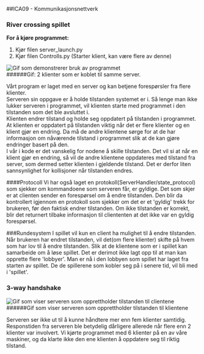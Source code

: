 ##ICA09 - Kommunikasjonsnettverk</br>
### River crossing spillet

**For å kjøre programmet: </br>**
1. Kjør filen server_launch.py
1. Kjør filen Controlls.py (Starter klient, kan være flere av denne)

![Gif som demonstrerer bruk av programmet](https://i.gyazo.com/cd7066d9f10e0443f774723437c44a11.gif "Bilde av 2 klienter koblet til samme server")</br>
######Gif: 2 klienter som er koblet til samme server. 

Vårt program er laget med en server og kan betjene forespørsler fra flere klienter.</br>
Serveren sin oppgave er å holde tilstanden systemet er i. Så lenge man ikke lukker serveren i programmet, vil klienten starte med programmet i den tilstanden som det ble avsluttet i.</br> Klienten endrer tilstand og holde seg oppdatert på tilstanden i programmet. At klienten er oppdatert på tilstanden viktig når det er flere klienter og en klient gjør en endring. Da må de andre klientene sørge for at de har informasjon om nåværende tilstand i programmet slik at de kan gjøre endringer basert på den.</br>
I vår i kode er det vanskelig for nodene å skille tilstanden. Det vil si at når en klient gjør en endring, så vil de andre klientene oppdateres med tilstand fra server, som dermed setter klienten i gjeldende tilstand. Det er derfor liten sannsynlighet for kollisjoner når tilstanden endres.

####Protocoll
Vi har også laget en protokoll(ServerHandler/state_protocol) som sjekker om kommandoene som serveren får, er gyldige. Det som skjer er at clienten sender en forespørsel om å endre tilstanden. Den blir da kontrollert igjennom en protokoll som sjekker om det er et 'gyldig' trekk for brukeren, før den faktisk endrer tilstanden. Om ikke tilstanden er korrekt, blir det returnert tilbake informasjon til cliententen at det ikke var en gyldig forespørsel.


###Rundesystem
I spillet vil kun en client ha mulighet til å endre tilstanden. Når brukeren har endret tilstanden, vil det(om flere klienter) skifte på hvem som har lov til å endre tilstanden. Slik at de klientene som er i spillet kan samarbeide om å løse spillet. Det er derimot ikke lagt opp til at man kan opprette flere 'lobbyer'. Man er nå i den lobbyen som spillet har laget fra starten av spillet. De de spillerene som kobler seg på i senere tid, vil bli med i 'spillet'.


### 3-way handshake
<kommer>

![Gif som viser serveren som opprettholder tilstanden til clientene](https://i.gyazo.com/25c25f3de9e73e72733a1c30f7fed326.gif "Bilde av 2 klienter koblet til samme server")</br>
######Gif som viser serveren som opprettholder tilstanden til klientene

Serveren ser ikke ut til å kunne håndtere mer enn fem klienter samtidig. Responstiden fra serveren ble betydelig dårligere allerede når flere enn 2 klienter var involvert. Vi kjørte programmet med 6 klienter på en av våre maskiner, og da klarte ikke den ene klienten å oppdatere seg til riktig tilstand. 

